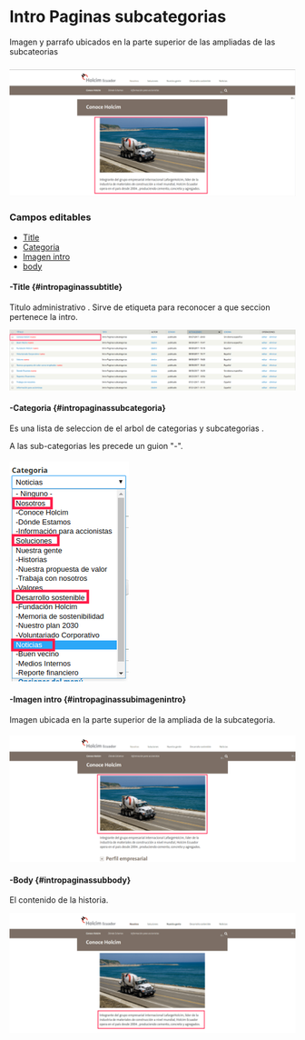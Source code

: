 # Intro Paginas subcategorias

Imagen y parrafo ubicados en la parte superior de las ampliadas de las subcateorias

### ![](/assets/DeepinScreenshot_select-area_20170927185727.png)

### Campos editables

* [Title](#intropaginassubtitle)
* [Categoria](#intropaginassubcategoria)
* [Imagen intro](#intropaginassubimagenintro)
* [body](#intropaginassubbody)

#### -Title {#intropaginassubtitle}

Titulo administrativo . Sirve de etiqueta para reconocer a que seccion pertenece la intro.

![](/assets/DeepinScreenshot_select-area_20170927190444.png)

#### -Categoria {#intropaginassubcategoria}

Es una lista de seleccion de el arbol de categorias y subcategorias .

A las sub-categorias les precede un guion "-".

#### ![](/assets/DeepinScreenshot_select-area_20170927143708.png)

#### -Imagen intro {#intropaginassubimagenintro}

Imagen ubicada en la parte superior de la ampliada de la subcategoria.

#### ![](/assets/DeepinScreenshot_select-area_20170927191405.png)

#### -Body {#intropaginassubbody}

El contenido de la historia.

![](/assets/DeepinScreenshot_select-area_20170927191729.png)

